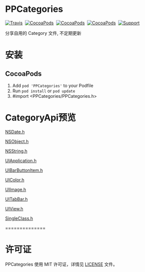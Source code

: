 PPCategories
==============
[![Travis](https://img.shields.io/travis/rust-lang/rust.svg)](https://github.com/SimleCp/PPCategories)&nbsp;
[![CocoaPods](https://img.shields.io/cocoapods/v/PPCategories.svg)](https://github.com/SimleCp/PPCategories)&nbsp;
[![CocoaPods](https://img.shields.io/badge/platform-iOS-green.svg)](https://github.com/SimleCp/PPCategories)&nbsp;
[![CocoaPods](https://img.shields.io/cocoapods/l/PPCategories.svg)](https://github.com/SimleCp/PPCategories)&nbsp;
[![Support](https://img.shields.io/badge/support-iOS7%2B-green.svg?style=flat)](https://www.apple.com/nl/ios/)

分享自用的 Category 文件, 不定期更新

安装
==============

## CocoaPods

1. Add `pod 'PPCategories'` to your Podfile
2. Run `pod install` or `pod update`
3. #import \<PPCategories/PPCategories.h\>

CategoryApi预览
==============

[NSDate.h](https://github.com/SimleCp/PPCategories/blob/master/PPCategories/NSDate/NSDate%2BPPExtension.h)

[NSObject.h](https://github.com/SimleCp/PPCategories/blob/master/PPCategories/NSObject/NSObject%2BPPExtension.h)

[NSString.h](https://github.com/SimleCp/PPCategories/blob/master/PPCategories/NSString/NSString%2BPPExtension.h)

[UIApplication.h](https://github.com/SimleCp/PPCategories/blob/master/PPCategories/UIApplication/UIApplication%2BPPExtension.h)

[UIBarButtonItem.h](https://github.com/SimleCp/PPCategories/blob/master/PPCategories/UIBarButtonItem/UIBarButtonItem%2BPPExtension.h)

[UIColor.h](https://github.com/SimleCp/PPCategories/blob/master/PPCategories/UIColor/UIColor%2BPPExtension.h)

[UIImage.h](https://github.com/SimleCp/PPCategories/blob/master/PPCategories/UIImage/UIImage%2BPPExtension.h)

[UITabBar.h](https://github.com/SimleCp/PPCategories/blob/master/PPCategories/UITabBar/UITabBar%2BPPBadge.h)

[UIView.h](https://github.com/SimleCp/PPCategories/blob/master/PPCategories/UIView/UIView%2BPPExtension.h)

[SingleClass.h](https://github.com/SimleCp/PPCategories/blob/master/PPCategories/SingleClass/Single.h)

==============

许可证
==============
PPCategories 使用 MIT 许可证，详情见 [LICENSE](https://github.com/SimleCp/PPCategories/blob/master/LICENSE) 文件。

